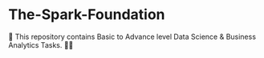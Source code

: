 # The-Spark-Foundation
📌 This repository contains Basic to Advance level Data Science &amp; Business Analytics Tasks. 👨‍💻
